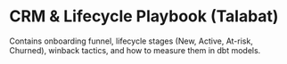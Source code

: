 # CRM & Lifecycle Playbook (Talabat)
Contains onboarding funnel, lifecycle stages (New, Active, At-risk, Churned), winback tactics, and how to measure them in dbt models.

